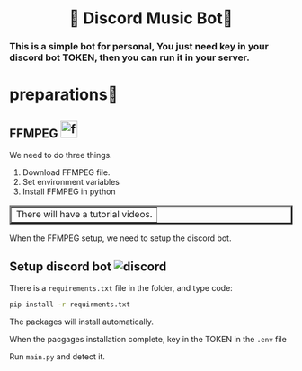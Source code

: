 <h1 align='center'>🎤 Discord Music Bot💽</h1>
<h3 align='left'> This is a simple bot for personal, You just need key in your discord bot TOKEN, then you can run it in your server.</h3>

<h1>preparations🔧</h1>

<h2>FFMPEG <a href="https://ffmpeg.org/"><img height=30 src="https://ffmpeg.org/favicon.ico" alt="ffmpeg"></img></a></h2>
<p> We need to do three things.</p>
<ol>
  <li>Download FFMPEG file.</li>
  <li>Set environment variables</li>
  <li>Install FFMPEG in python</li>
</ol>
<table border=3>
  <td> There will have a tutorial videos. </td>
</table>
<p>When the FFMPEG setup, we need to setup the discord bot.</p>
<h2>Setup discord bot <img src="https://assets-global.website-files.com/6257adef93867e50d84d30e2/62fddf0fde45a8baedcc7ee5_847541504914fd33810e70a0ea73177e%20(2)-1.png" alt="discord"></h2>
There is a <code>requirements.txt</code> file in the folder, and type code:
<p></p>

```sh
pip install -r requirments.txt  
```
The packages will install automatically.

When the pacgages installation complete, key in the TOKEN in the <code>.env</code> file

Run <code>main.py</code> and detect it.
